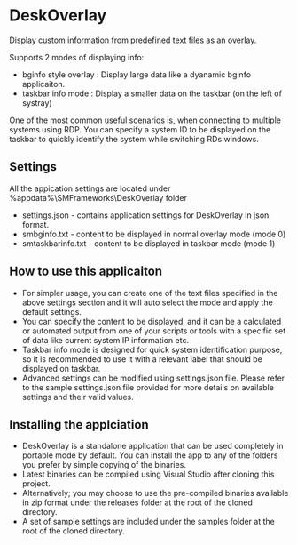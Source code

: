 # DeskOverlay
Display custom information from predefined text files as an overlay. 

Supports 2 modes of displaying info:
* bginfo style overlay : Display large data like a dyanamic bginfo applicaiton.
* taskbar info mode : Display a smaller data on the taskbar (on the left of systray)

One of the most common useful scenarios is, when connecting to multiple systems using RDP.
You can specify a system ID to be displayed on the taskbar to quickly identify the system while switching RDs windows.

## Settings

All the appication settings are located under %appdata%\SMFrameworks\DeskOverlay folder

* settings.json - contains application settings for DeskOverlay in json format.
* smbginfo.txt - content to be displayed in normal overlay mode (mode 0)
* smtaskbarinfo.txt - content to be displayed in taskbar mode (mode 1)

## How to use this applicaiton

* For simpler usage, you can create one of the text files specified in the above settings section and it will auto select the mode and apply the default settings.
* You can specify the content to be displayed, and it can be a calculated or automated output from one of your scripts or tools with a specific set of data like current system IP information etc.
* Taskbar info mode is designed for quick system identification purpose, so it is recommended to use it with a relevant label that should be displayed on taskbar.
* Advanced settings can be modified using settings.json file. Please refer to the sample settings.json file provided for more details on available settings and their valid values.


## Installing the applciation

* DeskOverlay is a standalone application that can be used completely in portable mode by default. You can install the app to any of the folders you prefer by simple copying of the binaries.
* Latest binaries can be compiled using Visual Studio after cloning this project.
* Alternatively; you may choose to use the pre-compiled binaries available in zip format under the releases folder at the root of the cloned directory.
* A set of sample settings are included under the samples folder at the root of the cloned directory.